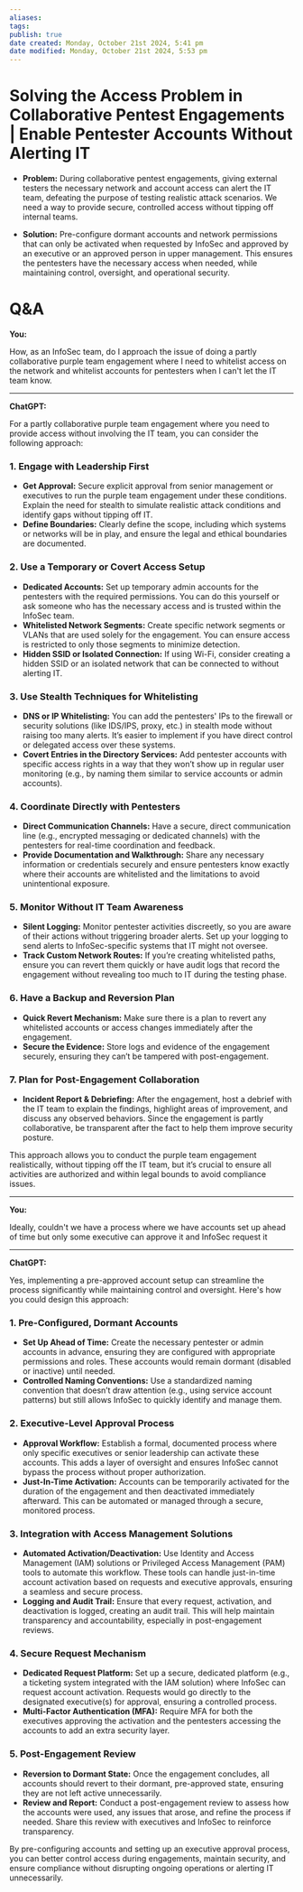 ```yaml
---
aliases: 
tags: 
publish: true
date created: Monday, October 21st 2024, 5:41 pm
date modified: Monday, October 21st 2024, 5:53 pm
---
```


# Solving the Access Problem in Collaborative Pentest Engagements | Enable Pentester Accounts Without Alerting IT

- **Problem:** During collaborative pentest engagements, giving external testers the necessary network and account access can alert the IT team, defeating the purpose of testing realistic attack scenarios. We need a way to provide secure, controlled access without tipping off internal teams.

- **Solution:** Pre-configure dormant accounts and network permissions that can only be activated when requested by InfoSec and approved by an executive or an approved person in upper management. This ensures the pentesters have the necessary access when needed, while maintaining control, oversight, and operational security.

# Q&A

**You:**

How, as an InfoSec team, do I approach the issue of doing a partly collaborative purple team engagement where I need to whitelist access on the network and whitelist accounts for pentesters when I can't let the IT team know.  

* * *

**ChatGPT:**

For a partly collaborative purple team engagement where you need to provide access without involving the IT team, you can consider the following approach:

### 1. **Engage with Leadership First**

- **Get Approval:** Secure explicit approval from senior management or executives to run the purple team engagement under these conditions. Explain the need for stealth to simulate realistic attack conditions and identify gaps without tipping off IT.
- **Define Boundaries:** Clearly define the scope, including which systems or networks will be in play, and ensure the legal and ethical boundaries are documented.

### 2. **Use a Temporary or Covert Access Setup**

- **Dedicated Accounts:** Set up temporary admin accounts for the pentesters with the required permissions. You can do this yourself or ask someone who has the necessary access and is trusted within the InfoSec team.
- **Whitelisted Network Segments:** Create specific network segments or VLANs that are used solely for the engagement. You can ensure access is restricted to only those segments to minimize detection.
- **Hidden SSID or Isolated Connection:** If using Wi-Fi, consider creating a hidden SSID or an isolated network that can be connected to without alerting IT.

### 3. **Use Stealth Techniques for Whitelisting**

- **DNS or IP Whitelisting:** You can add the pentesters' IPs to the firewall or security solutions (like IDS/IPS, proxy, etc.) in stealth mode without raising too many alerts. It’s easier to implement if you have direct control or delegated access over these systems.
- **Covert Entries in the Directory Services:** Add pentester accounts with specific access rights in a way that they won’t show up in regular user monitoring (e.g., by naming them similar to service accounts or admin accounts).

### 4. **Coordinate Directly with Pentesters**

- **Direct Communication Channels:** Have a secure, direct communication line (e.g., encrypted messaging or dedicated channels) with the pentesters for real-time coordination and feedback.
- **Provide Documentation and Walkthrough:** Share any necessary information or credentials securely and ensure pentesters know exactly where their accounts are whitelisted and the limitations to avoid unintentional exposure.

### 5. **Monitor Without IT Team Awareness**

- **Silent Logging:** Monitor pentester activities discreetly, so you are aware of their actions without triggering broader alerts. Set up your logging to send alerts to InfoSec-specific systems that IT might not oversee.
- **Track Custom Network Routes:** If you’re creating whitelisted paths, ensure you can revert them quickly or have audit logs that record the engagement without revealing too much to IT during the testing phase.

### 6. **Have a Backup and Reversion Plan**

- **Quick Revert Mechanism:** Make sure there is a plan to revert any whitelisted accounts or access changes immediately after the engagement.
- **Secure the Evidence:** Store logs and evidence of the engagement securely, ensuring they can’t be tampered with post-engagement.

### 7. **Plan for Post-Engagement Collaboration**

- **Incident Report & Debriefing:** After the engagement, host a debrief with the IT team to explain the findings, highlight areas of improvement, and discuss any observed behaviors. Since the engagement is partly collaborative, be transparent after the fact to help them improve security posture.

This approach allows you to conduct the purple team engagement realistically, without tipping off the IT team, but it’s crucial to ensure all activities are authorized and within legal bounds to avoid compliance issues.

* * *

**You:**

Ideally, couldn't we have a process where we have accounts set up ahead of time but only some executive can approve it and InfoSec request it

* * *

**ChatGPT:**

Yes, implementing a pre-approved account setup can streamline the process significantly while maintaining control and oversight. Here's how you could design this approach:

### 1. **Pre-Configured, Dormant Accounts**

- **Set Up Ahead of Time:** Create the necessary pentester or admin accounts in advance, ensuring they are configured with appropriate permissions and roles. These accounts would remain dormant (disabled or inactive) until needed.
- **Controlled Naming Conventions:** Use a standardized naming convention that doesn’t draw attention (e.g., using service account patterns) but still allows InfoSec to quickly identify and manage them.

### 2. **Executive-Level Approval Process**

- **Approval Workflow:** Establish a formal, documented process where only specific executives or senior leadership can activate these accounts. This adds a layer of oversight and ensures InfoSec cannot bypass the process without proper authorization.
- **Just-In-Time Activation:** Accounts can be temporarily activated for the duration of the engagement and then deactivated immediately afterward. This can be automated or managed through a secure, monitored process.

### 3. **Integration with Access Management Solutions**

- **Automated Activation/Deactivation:** Use Identity and Access Management (IAM) solutions or Privileged Access Management (PAM) tools to automate this workflow. These tools can handle just-in-time account activation based on requests and executive approvals, ensuring a seamless and secure process.
- **Logging and Audit Trail:** Ensure that every request, activation, and deactivation is logged, creating an audit trail. This will help maintain transparency and accountability, especially in post-engagement reviews.

### 4. **Secure Request Mechanism**

- **Dedicated Request Platform:** Set up a secure, dedicated platform (e.g., a ticketing system integrated with the IAM solution) where InfoSec can request account activation. Requests would go directly to the designated executive(s) for approval, ensuring a controlled process.
- **Multi-Factor Authentication (MFA):** Require MFA for both the executives approving the activation and the pentesters accessing the accounts to add an extra security layer.

### 5. **Post-Engagement Review**

- **Reversion to Dormant State:** Once the engagement concludes, all accounts should revert to their dormant, pre-approved state, ensuring they are not left active unnecessarily.
- **Review and Report:** Conduct a post-engagement review to assess how the accounts were used, any issues that arose, and refine the process if needed. Share this review with executives and InfoSec to reinforce transparency.

By pre-configuring accounts and setting up an executive approval process, you can better control access during engagements, maintain security, and ensure compliance without disrupting ongoing operations or alerting IT unnecessarily.